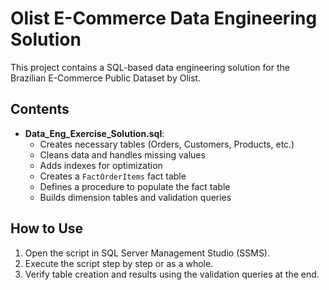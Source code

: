 # Olist E-Commerce Data Engineering Solution

This project contains a SQL-based data engineering solution for the Brazilian E-Commerce Public Dataset by Olist.

## Contents

- **Data_Eng_Exercise_Solution.sql**: 
  - Creates necessary tables (Orders, Customers, Products, etc.)
  - Cleans data and handles missing values
  - Adds indexes for optimization
  - Creates a `FactOrderItems` fact table
  - Defines a procedure to populate the fact table
  - Builds dimension tables and validation queries

## How to Use

1. Open the script in SQL Server Management Studio (SSMS).
2. Execute the script step by step or as a whole.
3. Verify table creation and results using the validation queries at the end.


